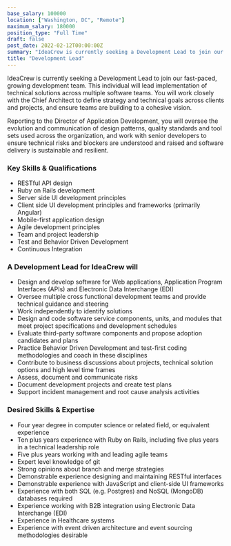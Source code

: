```yaml
---
base_salary: 100000
location: ["Washington, DC", "Remote"]
maximum_salary: 180000
position_type: "Full Time"
draft: false
post_date: 2022-02-12T00:00:00Z
summary: "IdeaCrew is currently seeking a Development Lead to join our fast-paced, growing development team."
title: "Development Lead"
---
```


IdeaCrew is currently seeking a Development Lead to join our fast-paced, growing development team. This individual will lead implementation of technical solutions across multiple software teams. You will work closely with the Chief Architect to define strategy and technical goals across clients and projects, and ensure teams are building to a cohesive vision.

Reporting to the Director of Application Development, you will oversee the evolution and communication of design patterns, quality standards and tool sets used across the organization, and work with senior developers to ensure technical risks and blockers are understood and raised and software delivery is sustainable and resilient.

### Key Skills & Qualifications

- RESTful API design
- Ruby on Rails development
- Server side UI development principles
- Client side UI development principles and frameworks (primarily Angular)
- Mobile-first application design
- Agile development principles
- Team and project leadership
- Test and Behavior Driven Development
- Continuous Integration

### A Development Lead for IdeaCrew will

- Design and develop software for Web applications, Application Program Interfaces (APIs) and Electronic Data Interchange (EDI)
- Oversee multiple cross functional development teams and provide technical guidance and steering
- Work independently to identify solutions
- Design and code software service components, units, and modules that meet project specifications and development schedules
- Evaluate third-party software components and propose adoption candidates and plans
- Practice Behavior Driven Development and test-first coding methodologies and coach in these disciplines
- Contribute to business discussions about projects, technical solution options and high level time frames
- Assess, document and communicate risks
- Document development projects and create test plans
- Support incident management and root cause analysis activities

### Desired Skills & Expertise

- Four year degree in computer science or related field, or equivalent experience
- Ten plus years experience with Ruby on Rails, including five plus years in a technical leadership role
- Five plus years working with and leading agile teams
- Expert level knowledge of git
- Strong opinions about branch and merge strategies
- Demonstrable experience designing and maintaining RESTful interfaces
- Demonstrable experience with JavaScript and client-side UI frameworks
- Experience with both SQL (e.g. Postgres) and NoSQL (MongoDB) databases required
- Experience working with B2B integration using Electronic Data Interchange (EDI)
- Experience in Healthcare systems
- Experience with event driven architecture and event sourcing methodologies desirable
